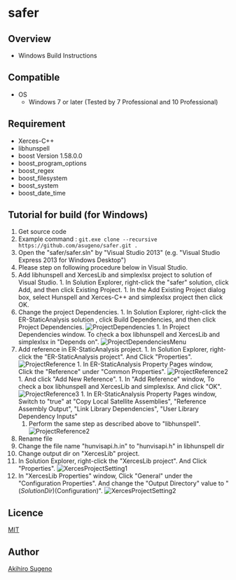 # safer 

## Overview

* Windows Build Instructions

## Compatible

* OS
  * Windows 7 or later (Tested by 7 Professional and 10 Professional) 

## Requirement

* Xerces-C++
* libhunspell
* boost Version 1.58.0.0
* boost_program_options
* boost_regex
* boost_filesystem
* boost_system
* boost_date_time

## Tutorial for build (for Windows)

1. Get source code
  1. Example command : ` git.exe clone --recursive https://github.com/asugeno/safer.git . `
1. Open the "safer/safer.sln" by "Visual Studio 2013" (e.g. "Visual Studio Express 2013 for Windows Desktop")
1. Please step on following procedure below in Visual Studio.
  1. Add libhunspell and XercesLib and simplexlsx project to solution of Visual Studio.
    1. In Solution Explorer, right-click the "safer" solution, click Add, and then click Existing Project.
    1. In the Add Existing Project dialog box, select Hunspell and Xerces-C++ and simplexlsx project then click OK.
  1. Change the project Dependencies.
    1. In Solution Explorer, right-click the ER-StaticAnalysis solution , click Build Dependencies, and then click Project Dependencies.
    ![ProjectDependencies](image/ProjectDependencies.png?1)
    1. In Project Dependencies window. To check a box libhunspell and XercesLib and simplexlsx in "Depends on".
    ![ProjectDependenciesMenu](image/ProjectDependenciesMenu.png?1)
  1. Add reference in ER-StaticAnalysis project.
    1. In Solution Explorer, right-click the "ER-StaticAnalysis project". And Click "Properties". 
    ![ProjectReference](image/ProjectReference.png?1)
    1. In ER-StaticAnalysis Property Pages window, Click the "Reference" under "Common Properties".
    ![ProjectReference2](image/ProjectReference2.png?1)
    1. And click "Add New Reference".
    1. In "Add Reference" window, To check a box libhunspell and XercesLib and simplexlsx. And click "OK".
    ![ProjectReference3](image/ProjectReference3.png?1)
    1. In ER-StaticAnalysis Property Pages window, Switch to "true" at "Copy Local Satellite Assemblies", "Reference Assembly Output", "Link Library Dependencies", "User Library Dependency Inputs"
      1. Perform the same step as described above to "libhunspell".
    ![ProjectReference2](image/ProjectReference2.png?1)
1. Rename file
  1. Change the file name "hunvisapi.h.in" to "hunvisapi.h" in libhunspell dir
1. Change output dir on "XercesLib" project.
  1. In Solution Explorer, right-click the "XercesLib project". And Click "Properties". 
  ![XercesProjectSetting1](image/XercesProjectSetting1.png?1)
  1. In "XercesLib Properties" window, Click "General" under the "Configuration Properties". And change the "Output Directory" value to "$(SolutionDir)$(Configuration)".
  ![XercesProjectSetting2](image/XercesProjectSetting2.png?1)

## Licence

[MIT](https://opensource.org/licenses/mit-license.php)

## Author

[Akihiro Sugeno](https://github.com/asugeno)


